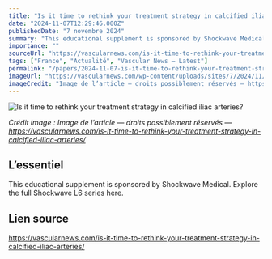 ```yaml
---
title: "Is it time to rethink your treatment strategy in calcified iliac arteries?"
date: "2024-11-07T12:29:46.000Z"
publishedDate: "7 novembre 2024"
summary: "This educational supplement is sponsored by Shockwave Medical. Explore the full Shockwave L6 series here."
importance: ""
sourceUrl: "https://vascularnews.com/is-it-time-to-rethink-your-treatment-strategy-in-calcified-iliac-arteries/"
tags: ["France", "Actualité", "Vascular News — Latest"]
permalink: "/papers/2024-11-07-is-it-time-to-rethink-your-treatment-strategy-in-calcified-iliac-arteries"
imageUrl: "https://vascularnews.com/wp-content/uploads/sites/7/2024/11/Shockwave_Cover_Supplement_1124.png"
imageCredit: "Image de l’article — droits possiblement réservés — https://vascularnews.com/is-it-time-to-rethink-your-treatment-strategy-in-calcified-iliac-arteries/"
---
```


![Is it time to rethink your treatment strategy in calcified iliac arteries?](https://vascularnews.com/wp-content/uploads/sites/7/2024/11/Shockwave_Cover_Supplement_1124.png)

*Crédit image : Image de l’article — droits possiblement réservés — https://vascularnews.com/is-it-time-to-rethink-your-treatment-strategy-in-calcified-iliac-arteries/*

## L’essentiel

This educational supplement is sponsored by Shockwave Medical. Explore the full Shockwave L6 series here.

## Lien source

https://vascularnews.com/is-it-time-to-rethink-your-treatment-strategy-in-calcified-iliac-arteries/
